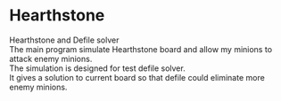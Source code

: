 # Hearthstone
Hearthstone and Defile solver   
The main program simulate Hearthstone board and allow my minions to attack enemy minions.   
The simulation is designed for test defile solver.   
It gives a solution to current board so that defile could eliminate more enemy minions.
